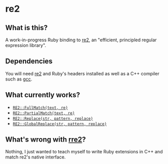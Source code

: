 re2
===

What is this?
-------------

A work-in-progress Ruby binding to [re2][], an "efficient, principled regular expression library".

Dependencies
------------

You will need [re2][] and Ruby's headers installed as well as a C++ compiler such as [gcc][].

What currently works?
---------------------

* [`RE2::FullMatch(text, re)`](http://code.google.com/p/re2/source/browse/re2/re2.h#30)
* [`RE2::PartialMatch(text, re)`](http://code.google.com/p/re2/source/browse/re2/re2.h#82)
* [`RE2::Replace(str, pattern, replace)`](http://code.google.com/p/re2/source/browse/re2/re2.h#335)
* [`RE2::GlobalReplace(str, pattern, replace)`](http://code.google.com/p/re2/source/browse/re2/re2.h#352)

What's wrong with [rre2][]?
---------------------------

Nothing, I just wanted to teach myself to write Ruby extensions in C++ and match re2's native interface.

  [gcc]: http://gcc.gnu.org/
  [re2]: http://code.google.com/p/re2/
  [rre2]: http://github.com/axic/rre2
